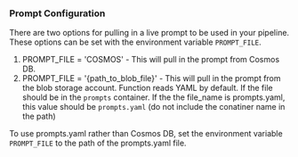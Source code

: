 ### Prompt Configuration

There are two options for pulling in a live prompt to be used in your pipeline. These options can be set with the environment variable `PROMPT_FILE`.

1. PROMPT_FILE = 'COSMOS' - This will pull in the prompt from Cosmos DB.
2. PROMPT_FILE = '{path_to_blob_file}' - This will pull in the prompt from the blob storage account. Function reads YAML by default. If the file should be in the `prompts` container. If the the file_name is prompts.yaml, this value should be `prompts.yaml` (do not include the conatiner name in the path)

To use prompts.yaml rather than Cosmos DB, set the environment variable `PROMPT_FILE` to the path of the prompts.yaml file.